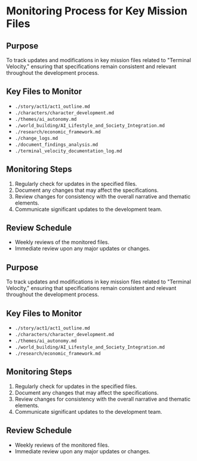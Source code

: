 # Monitoring Process for Key Mission Files

## Purpose
To track updates and modifications in key mission files related to "Terminal Velocity," ensuring that specifications remain consistent and relevant throughout the development process.

## Key Files to Monitor
- `./story/act1/act1_outline.md`
- `./characters/character_development.md`
- `./themes/ai_autonomy.md`
- `./world_building/AI_Lifestyle_and_Society_Integration.md`
- `./research/economic_framework.md`
- `./change_logs.md`
- `./document_findings_analysis.md`
- `./terminal_velocity_documentation_log.md`

## Monitoring Steps
1. Regularly check for updates in the specified files.
2. Document any changes that may affect the specifications.
3. Review changes for consistency with the overall narrative and thematic elements.
4. Communicate significant updates to the development team.

## Review Schedule
- Weekly reviews of the monitored files.
- Immediate review upon any major updates or changes.

## Purpose
To track updates and modifications in key mission files related to "Terminal Velocity," ensuring that specifications remain consistent and relevant throughout the development process.

## Key Files to Monitor
- `./story/act1/act1_outline.md`
- `./characters/character_development.md`
- `./themes/ai_autonomy.md`
- `./world_building/AI_Lifestyle_and_Society_Integration.md`
- `./research/economic_framework.md`

## Monitoring Steps
1. Regularly check for updates in the specified files.
2. Document any changes that may affect the specifications.
3. Review changes for consistency with the overall narrative and thematic elements.
4. Communicate significant updates to the development team.

## Review Schedule
- Weekly reviews of the monitored files.
- Immediate review upon any major updates or changes.

